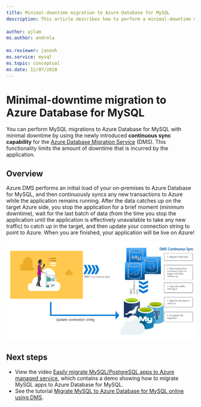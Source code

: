 ```yaml
---
title: Minimal-downtime migration to Azure Database for MySQL
description: This article describes how to perform a minimal-downtime migration of a MySQL database to Azure Database for MySQL by using the Azure Database Migration Service.

author: ajlam
ms.author: andrela

ms.reviewer: jasonh
ms.service: mysql
ms.topic: conceptual
ms.date: 12/07/2018
---
```


# Minimal-downtime migration to Azure Database for MySQL
You can perform MySQL migrations to Azure Database for MySQL with minimal downtime by using the newly introduced **continuous sync capability** for the [Azure Database Migration Service](https://aka.ms/get-dms) (DMS). This functionality limits the amount of downtime that is incurred by the application.

## Overview
Azure DMS performs an initial load of your on-premises to Azure Database for MySQL, and then continuously syncs any new transactions to Azure while the application remains running. After the data catches up on the target Azure side, you stop the application for a brief moment (minimum downtime), wait for the last batch of data (from the time you stop the application until the application is effectively unavailable to take any new traffic) to catch up in the target, and then update your connection string to point to Azure. When you are finished, your application will be live on Azure!

![Continuous sync with the Azure Database Migration Service](./media/howto-migrate-online/ContinuousSync.png)

## Next steps
- View the video [Easily migrate MySQL/PostgreSQL apps to Azure managed service](https://medius.studios.ms/Embed/Video/THR2201?sid=THR2201), which contains a demo showing how to migrate MySQL apps to Azure Database for MySQL.
- See the tutorial [Migrate MySQL to Azure Database for MySQL online using DMS](https://docs.microsoft.com/azure/dms/tutorial-mysql-azure-mysql-online).
